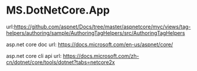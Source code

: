 # MS.DotNetCore.App
url:https://github.com/aspnet/Docs/tree/master/aspnetcore/mvc/views/tag-helpers/authoring/sample/AuthoringTagHelpers/src/AuthoringTagHelpers

asp.net core doc url:
https://docs.microsoft.com/en-us/aspnet/core/

asp.net core cli api url:
https://docs.microsoft.com/zh-cn/dotnet/core/tools/dotnet?tabs=netcore2x
